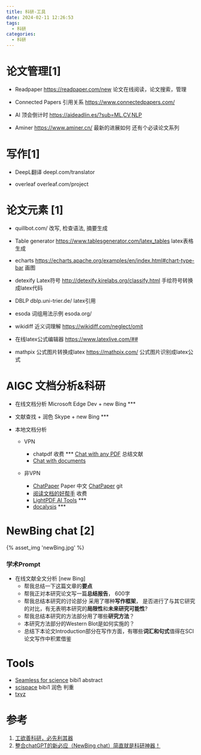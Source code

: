 ```yaml
---
title: 科研-工具
date: 2024-02-11 12:26:53
tags:
  - 科研
categories:
  - 科研
---
```


<p></p>
<!-- more -->


# 论文管理[1]
+ Readpaper
  https://readpaper.com/new
  论文在线阅读，论文搜索，管理

+ Connected Papers 引用关系
  https://www.connectedpapers.com/
  
+ AI 顶会倒计时
  https://aideadlin.es/?sub=ML,CV,NLP

+ Aminer
  https://www.aminer.cn/
  最新的进展如何
  还有个必读论文系列  

# 写作[1]
+ DeepL翻译
deepl.com/translator

+ overleaf
overleaf.com/project

# 论文元素 [1]
+ quillbot.com/
改写, 检查语法, 摘要生成

+ Table generator
  https://www.tablesgenerator.com/latex_tables
  latex表格生成

+ echarts
https://echarts.apache.org/examples/en/index.html#chart-type-bar
画图

+ detexify Latex符号
  http://detexify.kirelabs.org/classify.html
  手绘符号转换成latex代码

+ DBLP
  dblp.uni-trier.de/
  latex引用
  
+ esoda 词组用法示例
  esoda.org/
  
+ wikidiff 近义词理解
  https://wikidiff.com/neglect/omit
  
+ 在线latex公式编辑器
  https://www.latexlive.com/##
  
+ mathpix 公式图片转换成latex
  https://mathpix.com/
  公式图片识别成latex公式


# AIGC 文档分析&科研

+ 在线文档分析 
  Microsoft Edge Dev + new Bing  ***

+ 文献查找 + 润色
  Skype + new Bing  ***

+ 本地文档分析
  - VPN
    - chatpdf  收费  ***
      [Chat with any PDF](https://www.chatpdf.com/) 总结文献
    - [Chat with documents](https://chatdoc.com/)

  - 非VPN
    - [ChatPaper](https://chatpaper.org/)  Paper 中文
      [ChatPaper](https://github.com/kaixindelele/ChatPaper) git
    - [阅读文档的好帮手](https://chat2doc.cn/)  收费
    - [LightPDF AI Tools](https://lightpdf.com/chatdoc) *** 
    - [docalysis](https://docalysis.com/files/hwylw4) *** 


# NewBing chat [2]
{% asset_img  'newBing.jpg' %}

### 学术Prompt
+ 在线文献全文分析 [new Bing] 
  - 帮我总结一下这篇文章的**要点**
  - 帮我正对本研究论文写一篇**总结报告**， 600字
  - 帮我总结本研究的讨论部分 采用了哪种**写作框架**， 是否进行了与其它研究的对比，有无表明本研究的**局限性**和**未来研究可能性**?
  - 帮我总结本研究的方法部分用了哪些**研究方法**？
  - 本研究方法部分的Western Blot是如何实施的？
  - 总结下本论文Introduction部分在写作方面，有哪些**词汇和句式**值得在SCI论文写作中积累借鉴


# Tools
+ [Seamless for science](https://app.seaml.es/) bibi1
  abstract
+ [scispace](https://typeset.io/)  bibi1
  润色 判重
+ [txyz](https://www.txyz.ai/) 
  
  
# 参考
1. [工欲善科研，必先利其器](https://zhuanlan.zhihu.com/p/661767969)
2. [整合chatGPT的新必应（NewBing chat）简直就是科研神器！](https://www.bilibili.com/video/BV18M4y1C7HY/)






